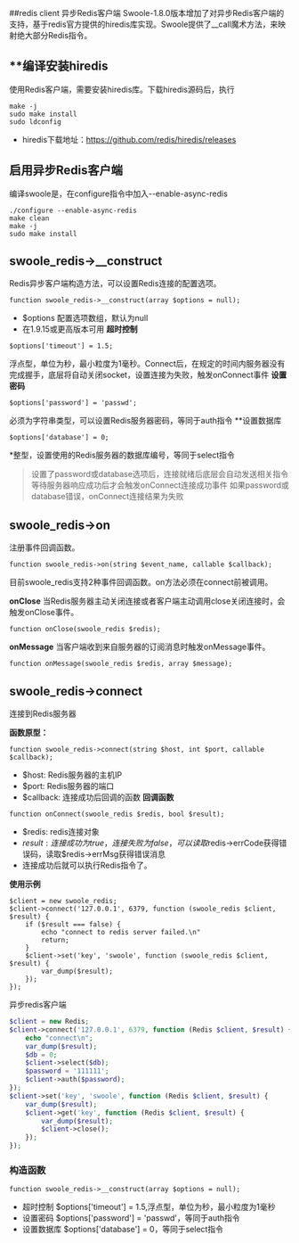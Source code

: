##redis client
异步Redis客户端 
Swoole-1.8.0版本增加了对异步Redis客户端的支持，基于redis官方提供的hiredis库实现。Swoole提供了__call魔术方法，来映射绝大部分Redis指令。

## **编译安装hiredis
使用Redis客户端，需要安装hiredis库。下载hiredis源码后，执行

~~~
make -j
sudo make install
sudo ldconfig
~~~
* hiredis下载地址：https://github.com/redis/hiredis/releases

## **启用异步Redis客户端**
编译swoole是，在configure指令中加入--enable-async-redis

~~~
./configure --enable-async-redis
make clean
make -j
sudo make install
~~~
## **swoole_redis->__construct**
Redis异步客户端构造方法，可以设置Redis连接的配置选项。

~~~
function swoole_redis->__construct(array $options = null);

~~~
* $options 配置选项数组，默认为null
* 在1.9.15或更高版本可用
**超时控制**
~~~
$options['timeout'] = 1.5;

~~~
浮点型，单位为秒，最小粒度为1毫秒。Connect后，在规定的时间内服务器没有完成握手，底层将自动关闭socket，设置连接为失败，触发onConnect事件
**设置密码**

~~~
$options['password'] = 'passwd';

~~~
必须为字符串类型，可以设置Redis服务器密码，等同于auth指令
**设置数据库
~~~
$options['database'] = 0;

~~~
*整型，设置使用的Redis服务器的数据库编号，等同于select指令

>设置了password或database选项后，连接就绪后底层会自动发送相关指令
>等待服务器响应成功后才会触发onConnect连接成功事件
>如果password或database错误，onConnect连接结果为失败

## **swoole_redis->on**
注册事件回调函数。

~~~
function swoole_redis->on(string $event_name, callable $callback);

~~~
目前swoole_redis支持2种事件回调函数。on方法必须在connect前被调用。

**onClose**
当Redis服务器主动关闭连接或者客户端主动调用close关闭连接时，会触发onClose事件。

~~~
function onClose(swoole_redis $redis);
~~~
**onMessage**
当客户端收到来自服务器的订阅消息时触发onMessage事件。

~~~
function onMessage(swoole_redis $redis, array $message);
~~~
## **swoole_redis->connect**
连接到Redis服务器

**函数原型：**
~~~
function swoole_redis->connect(string $host, int $port, callable $callback);

~~~
* $host: Redis服务器的主机IP
* $port: Redis服务器的端口
* $callback: 连接成功后回调的函数
**回调函数**
~~~
function onConnect(swoole_redis $redis, bool $result);

~~~
* $redis: redis连接对象
* $result: 连接成功为true，连接失败为false，可以读取$redis->errCode获得错误码，读取$redis->errMsg获得错误消息
* 连接成功后就可以执行Redis指令了。

**使用示例**
~~~
$client = new swoole_redis;
$client->connect('127.0.0.1', 6379, function (swoole_redis $client, $result) {
    if ($result === false) {
        echo "connect to redis server failed.\n"
        return;
    }
    $client->set('key', 'swoole', function (swoole_redis $client, $result) {
        var_dump($result);
    });
});
~~~
异步redis客户端
```php
$client = new Redis;
$client->connect('127.0.0.1', 6379, function (Redis $client, $result) {
    echo "connect\n";
    var_dump($result);
    $db = 0;
    $client->select($db);
    $password = '111111';
    $client->auth($password);
});
$client->set('key', 'swoole', function (Redis $client, $result) {
    var_dump($result);
    $client->get('key', function (Redis $client, $result) {
        var_dump($result);
        $client->close();
    });
});
```
### 构造函数
~~~
function swoole_redis->__construct(array $options = null);
~~~
* 超时控制 $options['timeout'] = 1.5,浮点型，单位为秒，最小粒度为1毫秒
* 设置密码 $options['password'] = 'passwd'，等同于auth指令
* 设置数据库 $options['database'] = 0，等同于select指令